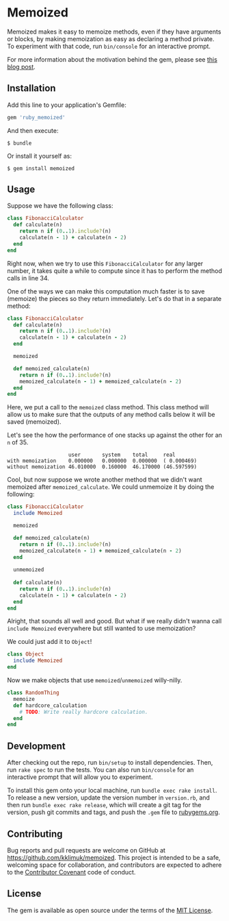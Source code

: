 # Memoized

Memoized makes it easy to memoize methods, even if they have arguments or blocks, 
by making memoization as easy as declaring a method private.
To experiment with that code, run `bin/console` for an interactive prompt.

For more information about the motivation behind the gem, 
please see [this blog post](https://medium.com/@kklimuk/memoization-in-ruby-made-easy-a4b0f6c11846).

## Installation

Add this line to your application's Gemfile:

```ruby
gem 'ruby_memoized'
```

And then execute:

    $ bundle

Or install it yourself as:

    $ gem install memoized

## Usage

Suppose we have the following class:

```ruby
class FibonacciCalculator
  def calculate(n)
    return n if (0..1).include?(n)
    calculate(n - 1) + calculate(n - 2)
  end
end
```

Right now, when we try to use this `FibonacciCalculator` for any larger number, it takes quite a while to compute since
it has to perform the method calls in line 34.

One of the ways we can make this computation much faster is to save (memoize) the pieces so they return immediately.
Let's do that in a separate method:

```ruby
class FibonacciCalculator
  def calculate(n)
    return n if (0..1).include?(n)
    calculate(n - 1) + calculate(n - 2)
  end

  memoized

  def memoized_calculate(n)
    return n if (0..1).include?(n)
    memoized_calculate(n - 1) + memoized_calculate(n - 2)
  end
end
```

Here, we put a call to the `memoized` class method. This class method will allow us to make sure that the outputs of 
any method calls below it will be saved (memoized).

Let's see the how the performance of one stacks up against the other for an `n` of 35.

```
                    user       system    total     real
with memoization    0.000000   0.000000  0.000000  ( 0.000469)
without memoization 46.010000  0.160000  46.170000 (46.597599)
```

Cool, but now suppose we wrote another method that we didn't want memoized after `memoized_calculate`.
We could unmemoize it by doing the following:

```ruby
class FibonacciCalculator
  include Memoized

  memoized

  def memoized_calculate(n)
    return n if (0..1).include?(n)
    memoized_calculate(n - 1) + memoized_calculate(n - 2)
  end
  
  unmemoized
  
  def calculate(n)
    return n if (0..1).include?(n)
    calculate(n - 1) + calculate(n - 2)
  end
end
```

Alright, that sounds all well and good. But what if we really didn't wanna call `include Memoized` everywhere but
still wanted to use memoization?

We could just add it to `Object`!

```ruby
class Object
  include Memoized
end
```

Now we make objects that use `memoized`/`unmemoized` willy-nilly.

```ruby
class RandomThing
  memoize
  def hardcore_calculation
    # TODO: Write really hardcore calculation.
  end
end
```


## Development

After checking out the repo, run `bin/setup` to install dependencies. Then, run `rake spec` to run the tests. You can also run `bin/console` for an interactive prompt that will allow you to experiment.

To install this gem onto your local machine, run `bundle exec rake install`. To release a new version, update the version number in `version.rb`, and then run `bundle exec rake release`, which will create a git tag for the version, push git commits and tags, and push the `.gem` file to [rubygems.org](https://rubygems.org).

## Contributing

Bug reports and pull requests are welcome on GitHub at https://github.com/kklimuk/memoized. This project is intended to be a safe, welcoming space for collaboration, and contributors are expected to adhere to the [Contributor Covenant](http://contributor-covenant.org) code of conduct.


## License

The gem is available as open source under the terms of the [MIT License](http://opensource.org/licenses/MIT).

